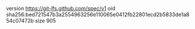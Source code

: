 version https://git-lfs.github.com/spec/v1
oid sha256:bed721547b3a2554963256e110065e0412fb22801ecd2b5833de1a854c07472b
size 905

